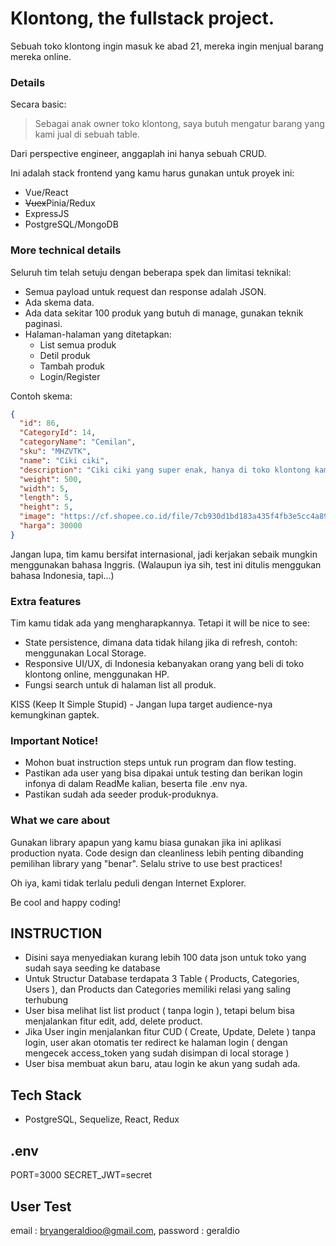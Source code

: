 # Klontong, the fullstack project.

Sebuah toko klontong ingin masuk ke abad 21, mereka ingin menjual barang mereka online.

### Details

Secara basic:

> Sebagai anak owner toko klontong, saya butuh mengatur barang yang kami jual di sebuah table.

Dari perspective engineer, anggaplah ini hanya sebuah CRUD.

Ini adalah stack frontend yang kamu harus gunakan untuk proyek ini:

- Vue/React
- ~~Vuex~~Pinia/Redux
- ExpressJS
- PostgreSQL/MongoDB

### More technical details

Seluruh tim telah setuju dengan beberapa spek dan limitasi teknikal:

- Semua payload untuk request dan response adalah JSON.
- Ada skema data.
- Ada data sekitar 100 produk yang butuh di manage, gunakan teknik paginasi.
- Halaman-halaman yang ditetapkan:
  - List semua produk
  - Detil produk
  - Tambah produk
  - Login/Register

Contoh skema:

```json
{
  "id": 86,
  "CategoryId": 14,
  "categoryName": "Cemilan",
  "sku": "MHZVTK",
  "name": "Ciki ciki",
  "description": "Ciki ciki yang super enak, hanya di toko klontong kami",
  "weight": 500,
  "width": 5,
  "length": 5,
  "height": 5,
  "image": "https://cf.shopee.co.id/file/7cb930d1bd183a435f4fb3e5cc4a896b",
  "harga": 30000
}
```

Jangan lupa, tim kamu bersifat internasional, jadi kerjakan
sebaik mungkin menggunakan bahasa Inggris.
(Walaupun iya sih, test ini ditulis menggukan bahasa Indonesia, tapi...)

### Extra features

Tim kamu tidak ada yang mengharapkannya. Tetapi it will be nice to see:

- State persistence, dimana data tidak hilang jika di refresh, contoh: menggunakan Local Storage.
- Responsive UI/UX, di Indonesia kebanyakan orang yang beli di toko klontong online, menggunakan HP.
- Fungsi search untuk di halaman list all produk.

KISS (Keep It Simple Stupid) - Jangan lupa target audience-nya kemungkinan gaptek.

### Important Notice!
- Mohon buat instruction steps untuk run program dan flow testing.
- Pastikan ada user yang bisa dipakai untuk testing dan berikan login infonya di dalam ReadMe kalian, beserta file .env nya.
- Pastikan sudah ada seeder produk-produknya.

### What we care about

Gunakan library apapun yang kamu biasa gunakan jika ini aplikasi production nyata.
Code design dan cleanliness lebih penting dibanding pemilihan library yang "benar".
Selalu strive to use best practices!

Oh iya, kami tidak terlalu peduli dengan Internet Explorer.

Be cool and happy coding!


## INSTRUCTION
- Disini saya menyediakan kurang lebih 100 data json untuk toko yang sudah saya seeding ke database
- Untuk Structur Database terdapata 3 Table ( Products, Categories, Users ), dan Products dan Categories memiliki relasi yang saling terhubung
- User bisa melihat list list product ( tanpa login ), tetapi belum bisa menjalankan fitur edit, add, delete product. 
- Jika User ingin menjalankan fitur CUD ( Create, Update, Delete ) tanpa login, user akan otomatis ter redirect ke halaman login ( dengan mengecek access_token yang sudah disimpan di local storage )
- User bisa membuat akun baru, atau login ke akun yang sudah ada.

## Tech Stack
- PostgreSQL, Sequelize, React, Redux

## .env
PORT=3000
SECRET_JWT=secret

## User Test 
email : bryangeraldioo@gmail.com,
password : geraldio